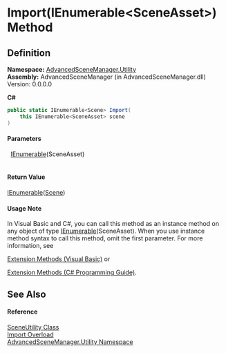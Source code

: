 # Import(IEnumerable&lt;SceneAsset&gt;) Method




## Definition
**Namespace:** <a href="N_AdvancedSceneManager_Utility">AdvancedSceneManager.Utility</a>  
**Assembly:** AdvancedSceneManager (in AdvancedSceneManager.dll) Version: 0.0.0.0

**C#**
``` C#
public static IEnumerable<Scene> Import(
	this IEnumerable<SceneAsset> scene
)
```



#### Parameters
<dl><dt>  <a href="https://learn.microsoft.com/dotnet/api/system.collections.generic.ienumerable-1" target="_blank" rel="noopener noreferrer">IEnumerable</a>(SceneAsset)</dt><dd> </dd></dl>

#### Return Value
<a href="https://learn.microsoft.com/dotnet/api/system.collections.generic.ienumerable-1" target="_blank" rel="noopener noreferrer">IEnumerable</a>(<a href="T_AdvancedSceneManager_Models_Scene">Scene</a>)

#### Usage Note
In Visual Basic and C#, you can call this method as an instance method on any object of type <a href="https://learn.microsoft.com/dotnet/api/system.collections.generic.ienumerable-1" target="_blank" rel="noopener noreferrer">IEnumerable</a>(SceneAsset). When you use instance method syntax to call this method, omit the first parameter. For more information, see <a href="https://docs.microsoft.com/dotnet/visual-basic/programming-guide/language-features/procedures/extension-methods" target="_blank" rel="noopener noreferrer">

Extension Methods (Visual Basic)</a> or <a href="https://docs.microsoft.com/dotnet/csharp/programming-guide/classes-and-structs/extension-methods" target="_blank" rel="noopener noreferrer">

Extension Methods (C# Programming Guide)</a>.

## See Also


#### Reference
<a href="T_AdvancedSceneManager_Utility_SceneUtility">SceneUtility Class</a>  
<a href="Overload_AdvancedSceneManager_Utility_SceneUtility_Import">Import Overload</a>  
<a href="N_AdvancedSceneManager_Utility">AdvancedSceneManager.Utility Namespace</a>  
